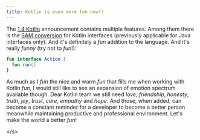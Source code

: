 ```yaml
---
title: Kotlin is even more fun now!!
---
```


The [1.4 Kotlin](https://blog.jetbrains.com/kotlin/2019/12/what-to-expect-in-kotlin-1-4-and-beyond/) announcement  contains multiple features. Among them there is the [SAM conversion](https://blog.jetbrains.com/kotlin/2019/12/what-to-expect-in-kotlin-1-4-and-beyond/#language-features) for Kotlin interfaces (previously applicable for Java interfaces only). And it's definitely a _fun_ addition to the language. And it's really _funny_ (try not to _fun_!):

```kotlin
fun interface Action {
  fun run()
}
```

As much as I _fun_ the nice and warm _fun_ that fills me when working with Kotlin _fun_, I would still like to see an expansion of emotion spectrum available though. Dear Kotlin team we still need _love_, _friendship_, _honesty_, _truth_, _joy_, _trust_, _care_, _empathy_ and _hope_. And those, when added, can become a constant reminder for a developer to become a better person meanwhile maintaining productive and professional environment. Let's make the world a better _fun_!

&lt;/s&gt;